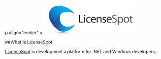 

p align="center" >
  <img src="https://github.com/LicenseSpot/FrameworkSDK/blob/master/LicenseSpot_Web.jpg" alt="LicenseSpot-logo">
</p>

##What Is LicenseSpot

[LicenseSpot](http://www.licensespot.com) is development a platform for .NET and Windows developers.
